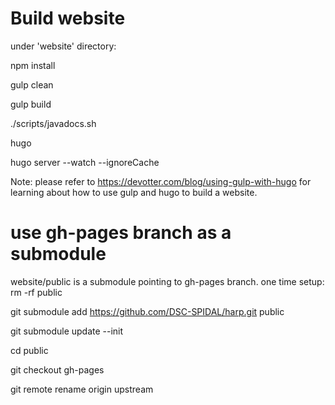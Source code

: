 
# Build website

under 'website' directory:

npm install

gulp clean

gulp build

./scripts/javadocs.sh 

hugo

hugo server --watch --ignoreCache

Note: please refer to https://devotter.com/blog/using-gulp-with-hugo for learning about how to use gulp and hugo to build a website.

# use gh-pages branch as a submodule

website/public is a submodule pointing to gh-pages branch.
one time setup: 
rm -rf public

git submodule add https://github.com/DSC-SPIDAL/harp.git public

git submodule update --init

cd public

git checkout gh-pages

git remote rename origin upstream
